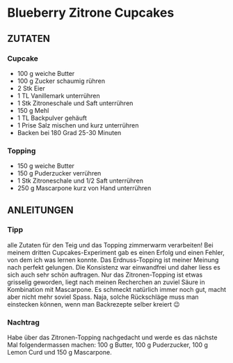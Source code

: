 # Blueberry Zitrone Cupcakes

## ZUTATEN

### Cupcake
* 100 g weiche Butter
* 100 g Zucker schaumig rühren
* 2 Stk Eier
* 1 TL Vanillemark unterrühren
* 1 Stk Zitroneschale und Saft unterrühren
* 150 g Mehl
* 1 TL Backpulver gehäuft
* 1 Prise Salz mischen und kurz unterrühren
* Backen bei 180 Grad 25-30 Minuten

### Topping
* 150 g weiche Butter
* 150 g Puderzucker verrühren
* 1 Stk Zitroneschale und 1/2 Saft unterrühren
* 250 g Mascarpone kurz von Hand unterrühren


## ANLEITUNGEN

### Tipp
alle Zutaten für den Teig und das Topping zimmerwarm verarbeiten! Bei meinem dritten Cupcakes-Experiment gab es einen Erfolg und einen Fehler, von dem ich was lernen konnte. Das Erdnuss-Topping ist meiner Meinung nach perfekt gelungen. Die Konsistenz war einwandfrei und daher liess es sich auch sehr schön auftragen. Nur das Zitronen-Topping ist etwas grisselig geworden, liegt nach meinen Recherchen an zuviel Säure in Kombination mit Mascarpone. Es schmeckt natürlich immer noch gut, macht aber nicht mehr soviel Spass. Naja, solche Rückschläge muss man einstecken können, wenn man Backrezepte selber kreiert 😉

### Nachtrag
Habe über das Zitronen-Topping nachgedacht und werde es das nächste Mal folgendermassen machen: 100 g Butter, 100 g Puderzucker, 100 g Lemon Curd und 150 g Mascarpone.
